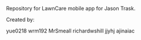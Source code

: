 Repository for LawnCare mobile app for Jason Trask.

Created by:

yue0218
wrm192
MrSmeall
richardwshill
jjyhj
ajinaiac


